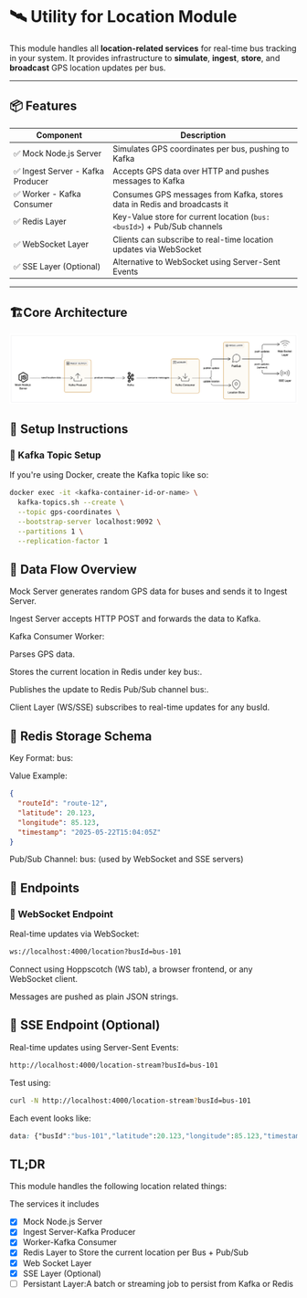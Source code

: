 # 🛰️ Utility for Location Module

This module handles all **location-related services** for real-time bus tracking in your system. It provides infrastructure to **simulate**, **ingest**, **store**, and **broadcast** GPS location updates per bus.

---

## 📦 Features

| Component                     | Description                                                                 |
|------------------------------|-----------------------------------------------------------------------------|
| ✅ Mock Node.js Server        | Simulates GPS coordinates per bus, pushing to Kafka                        |
| ✅ Ingest Server - Kafka Producer | Accepts GPS data over HTTP and pushes messages to Kafka                    |
| ✅ Worker - Kafka Consumer     | Consumes GPS messages from Kafka, stores data in Redis and broadcasts it   |
| ✅ Redis Layer                | Key-Value store for current location (`bus:<busId>`) + Pub/Sub channels     |
| ✅ WebSocket Layer           | Clients can subscribe to real-time location updates via WebSocket           |
| ✅ SSE Layer (Optional)      | Alternative to WebSocket using Server-Sent Events                           |

---

## 🏗️Core Architecture

![Location Architecture](../assets/location-architecture.png)

## 📌 Setup Instructions

### 🐳 Kafka Topic Setup

If you're using Docker, create the Kafka topic like so:

```bash
docker exec -it <kafka-container-id-or-name> \
  kafka-topics.sh --create \
  --topic gps-coordinates \
  --bootstrap-server localhost:9092 \
  --partitions 1 \
  --replication-factor 1
```
## 🚦 Data Flow Overview

Mock Server generates random GPS data for buses and sends it to Ingest Server.

Ingest Server accepts HTTP POST and forwards the data to Kafka.

Kafka Consumer Worker:

Parses GPS data.

Stores the current location in Redis under key bus:<busId>.

Publishes the update to Redis Pub/Sub channel bus:<busId>.

Client Layer (WS/SSE) subscribes to real-time updates for any busId.

## 🧠 Redis Storage Schema
Key Format: bus:<busId>

Value Example:

```json
{
  "routeId": "route-12",
  "latitude": 20.123,
  "longitude": 85.123,
  "timestamp": "2025-05-22T15:04:05Z"
}
```
Pub/Sub Channel: bus:<busId> (used by WebSocket and SSE servers)

## 🔌 Endpoints
### 📡 WebSocket Endpoint
Real-time updates via WebSocket:

```bash
ws://localhost:4000/location?busId=bus-101
```
Connect using Hoppscotch (WS tab), a browser frontend, or any WebSocket client.

Messages are pushed as plain JSON strings.

## 🔁 SSE Endpoint (Optional)
Real-time updates using Server-Sent Events:

```bash
http://localhost:4000/location-stream?busId=bus-101
```

Test using:

```bash
curl -N http://localhost:4000/location-stream?busId=bus-101
```
Each event looks like:

```css
data: {"busId":"bus-101","latitude":20.123,"longitude":85.123,"timestamp":"..."}
```

## TL;DR
This module handles the following  location related things:

The services it includes
- [x] Mock Node.js Server 
- [x] Ingest Server-Kafka Producer
- [x] Worker-Kafka Consumer
- [x] Redis Layer to Store the current location per Bus + Pub/Sub
- [x] Web Socket Layer
- [x] SSE Layer (Optional)
- [ ] Persistant Layer:A batch or streaming job to persist from Kafka or Redis 
